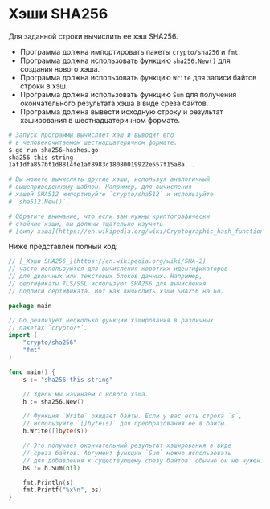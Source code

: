 # Хэши SHA256

Для заданной строки вычислить ее хэш SHA256.

- Программа должна импортировать пакеты `crypto/sha256` и `fmt`.
- Программа должна использовать функцию `sha256.New()` для создания нового хэша.
- Программа должна использовать функцию `Write` для записи байтов строки в хэш.
- Программа должна использовать функцию `Sum` для получения окончательного результата хэша в виде среза байтов.
- Программа должна вывести исходную строку и результат хэширования в шестнадцатеричном формате.

```sh
# Запуск программы вычисляет хэш и выводит его
# в человекочитаемом шестнадцатеричном формате.
$ go run sha256-hashes.go
sha256 this string
1af1dfa857bf1d8814fe1af8983c18080019922e557f15a8a...

# Вы можете вычислять другие хэши, используя аналогичный
# вышеприведенному шаблон. Например, для вычисления
# хэшей SHA512 импортируйте `crypto/sha512` и используйте
# `sha512.New()`.

# Обратите внимание, что если вам нужны криптографически
# стойкие хэши, вы должны тщательно изучить
# [силу хэша](https://en.wikipedia.org/wiki/Cryptographic_hash_function)!
```

Ниже представлен полный код:

```go
// [_Хэши SHA256_](https://en.wikipedia.org/wiki/SHA-2)
// часто используются для вычисления коротких идентификаторов
// для двоичных или текстовых блоков данных. Например,
// сертификаты TLS/SSL используют SHA256 для вычисления
// подписи сертификата. Вот как вычислить хэши SHA256 на Go.

package main

// Go реализует несколько функций хэширования в различных
// пакетах `crypto/*`.
import (
	"crypto/sha256"
	"fmt"
)

func main() {
	s := "sha256 this string"

	// Здесь мы начинаем с нового хэша.
	h := sha256.New()

	// Функция `Write` ожидает байты. Если у вас есть строка `s`,
	// используйте `[]byte(s)` для преобразования ее в байты.
	h.Write([]byte(s))

	// Это получает окончательный результат хэширования в виде
	// среза байтов. Аргумент функции `Sum` можно использовать
	// для добавления к существующему срезу байтов: обычно он не нужен.
	bs := h.Sum(nil)

	fmt.Println(s)
	fmt.Printf("%x\n", bs)
}

```
